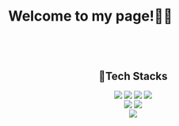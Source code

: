 <h1 align="center>Hi, I'm Hyejin Kwon</h1>
<p  align="center>Welcome to my page!👋🏼</p>

<br />
<h2 align="center">📓Tech Stacks</h2>

<div align="center">
  <img src="https://img.shields.io/badge/-HTML5-F05032?style=flat&logo=html5&logoColor=ffffff"/>
  <img src="https://img.shields.io/badge/-CSS3-007ACC?style=flat-&logo=css3"/>
  <img src="https://img.shields.io/badge/-JavaScript-%23F7DF1C?style=flat&logo=javascript&logoColor=000000&labelColor=%23F7DF1C&color=%23FFCE5A"/>
  <img src="https://img.shields.io/badge/-TypeScript-007ACC?style=flat&logo=typescript&logoColor=white"/>
  <br />
  <img src="https://img.shields.io/badge/-React-222222?style=flat&logo=react"/>
  <img src="https://img.shields.io/badge/-Vue.js-4FC08D?style=flat&logo=vuedotjs&logoColor=ffffff"/>
  <br />
  <img src="https://img.shields.io/badge/-Git-F05032?style=flat&logo=git&logoColor=ffffff"/>
</div>
